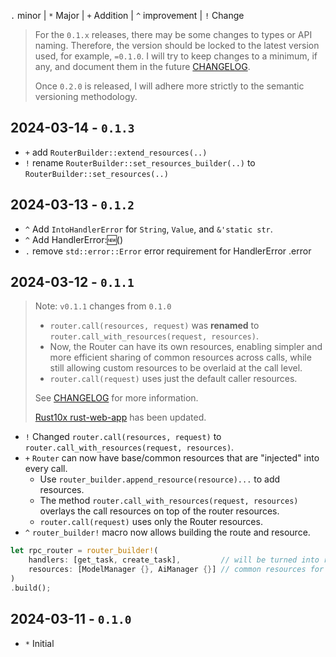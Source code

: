 `.` minor | `*` Major | `+` Addition | `^` improvement | `!` Change

> For the `0.1.x` releases, there may be some changes to types or API naming. Therefore, the version should be locked to the latest version used, for example, `=0.1.0`. I will try to keep changes to a minimum, if any, and document them in the future [CHANGELOG](CHANGELOG.md).
>
> Once `0.2.0` is released, I will adhere more strictly to the semantic versioning methodology.

## 2024-03-14 - `0.1.3`

- `+` add `RouterBuilder::extend_resources(..)`
- `!` rename `RouterBuilder::set_resources_builder(..)` to `RouterBuilder::set_resources(..)`

## 2024-03-13 - `0.1.2`

- `^` Add `IntoHandlerError` for `String`, `Value`, and `&'static str`.
- `^` Add HandlerError::new:<T>()
- `.` remove `std::error::Error` error requirement for HandlerError .error

## 2024-03-12 - `0.1.1`

> Note: `v0.1.1` changes from `0.1.0`
> - `router.call(resources, request)` was **renamed** to `router.call_with_resources(request, resources)`. 
> - Now, the Router can have its own resources, enabling simpler and more efficient sharing of common resources across calls, 
> while still allowing custom resources to be overlaid at the call level.
> - `router.call(request)` uses just the default caller resources.
>
> See [CHANGELOG](CHANGELOG.md) for more information. 
> 
> [Rust10x rust-web-app](https://github.com/rust10x/rust-web-app) has been updated. 

- `!` Changed `router.call(resources, request)` to `router.call_with_resources(request, resources)`.
- `+` `Router` can now have base/common resources that are "injected" into every call.
  - Use `router_builder.append_resource(resource)...` to add resources.
  - The method `router.call_with_resources(request, resources)` overlays the call resources on top of the router resources.
  - `router.call(request)` uses only the Router resources.
- `^` `router_builder!` macro now allows building the route and resource.

```rust
let rpc_router = router_builder!(
	handlers: [get_task, create_task],         // will be turned into routes
	resources: [ModelManager {}, AiManager {}] // common resources for all calls
)
.build();
```

## 2024-03-11 - `0.1.0`

- `*` Initial

